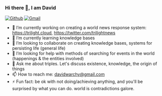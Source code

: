 ### Hi there 👋, I am David
[![Github](https://img.shields.io/badge/-Github-000?style=flat&logo=Github&logoColor=white)](https://github.com/Davidwarchy)
[![Gmail](https://img.shields.io/badge/-Gmail-c14438?style=flat&logo=Gmail&logoColor=white)](mailto:davidwarchy@gmail.com)

- 🔭 I’m currently working on creating a world news response system: https://trilight.cloud, https://twitter.com/trilightnews 
- 🌱 I’m currently learning knowledge bases
- 👯 I’m looking to collaborate on creating knowledge bases, systems for persisting life (general life)
- 🤔 I’m looking for help with methods of searching for events in the world (happenings & the entities involved)
- 💬 Ask me about triples. Let's discuss existence, knowledge, the origin of things
- 📫 How to reach me: davidwarchy@gmail.com
- ⚡ Fun fact: be ok with not doing/achieving anything, and you'll be surprised by what you can do. world is contradictions galore.
